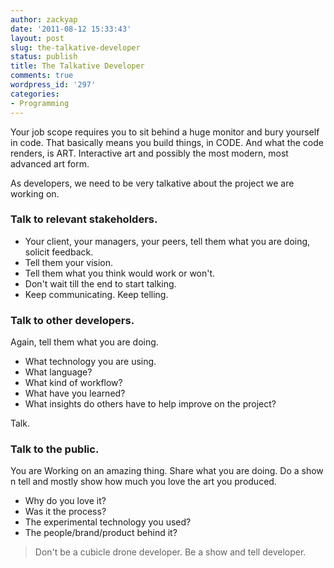 ```yaml
---
author: zackyap
date: '2011-08-12 15:33:43'
layout: post
slug: the-talkative-developer
status: publish
title: The Talkative Developer
comments: true
wordpress_id: '297'
categories:
- Programming
---
```


Your job scope requires you to sit behind a huge monitor and bury yourself in code. That basically means you build things, in CODE. And what the code renders, is ART. Interactive art and possibly the most modern, most advanced art form.

As developers, we need to be very talkative about the project we are working on.

### Talk to relevant stakeholders.

* Your client, your managers, your peers, tell them what you are doing, solicit feedback.
* Tell them your vision.
* Tell them what you think would work or won't.
* Don't wait till the end to start talking.
* Keep communicating. Keep telling.

### Talk to other developers.

Again, tell them what you are doing.
* What technology you are using.
* What language?
* What kind of workflow?
* What have you learned?
* What insights do others have to help improve on the project?

Talk.

### Talk to the public.

You are Working on an amazing thing. Share what you are doing. Do a show n tell and mostly show how much you love the art you produced.

* Why do you love it?
* Was it the process?
* The experimental technology you used?
* The people/brand/product behind it?

> Don't be a cubicle drone developer. Be a show and tell developer.

